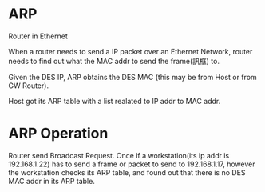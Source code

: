 # ARP
Router in Ethernet

When a router needs to send a IP packet over an Ethernet Network, router needs to find out what the MAC addr to send the frame(訊框) to.

Given the DES IP, ARP obtains the DES MAC (this may be from Host or from GW Router).

Host got its ARP table with a list realated to IP addr to MAC addr.

# ARP Operation

Router send Broadcast Request. Once if a workstation(its ip addr is 192.168.1.22) has to send a frame or packet to send to 192.168.1.17, however the workstation checks its ARP table, and found out that there is no DES MAC addr in its ARP table.
